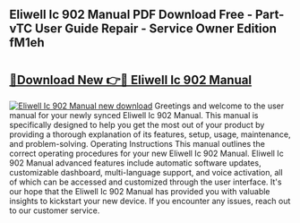 ## Eliwell Ic 902 Manual PDF Download Free - Part-vTC User Guide Repair - Service Owner Edition fM1eh

# <h2><a href="http://cf24215.oget.top/?id=Eliwell+Ic+902+Manual">🔗Download New 👉🔴 Eliwell Ic 902 Manual</a></h2>

[![Eliwell Ic 902 Manual new download](https://i.imgur.com/5g1atiW.png)](http://cf24215.oget.top/?id=Eliwell+Ic+902+Manual)
Greetings and welcome to the user manual for your newly synced Eliwell Ic 902 Manual. This manual is specifically designed to help you get the most out of your product by providing a thorough explanation of its features, setup, usage, maintenance, and problem-solving. Operating Instructions This manual outlines the correct operating procedures for your new Eliwell Ic 902 Manual. Eliwell Ic 902 Manual advanced features include automatic software updates, customizable dashboard, multi-language support, and voice activation, all of which can be accessed and customized through the user interface. It's our hope that the Eliwell Ic 902 Manual has provided you with valuable insights to kickstart your new device. If you encounter any issues, reach out to our customer service.

